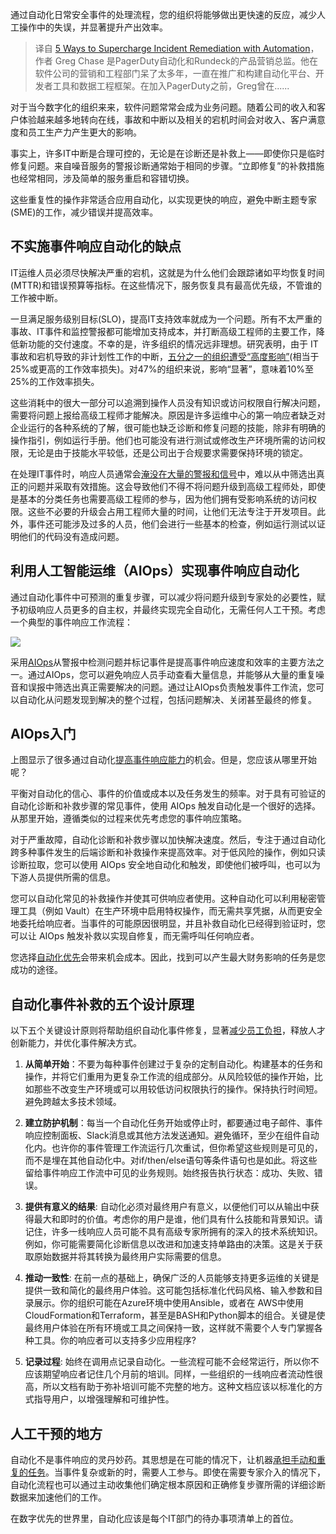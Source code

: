 <!--
title: 五大自动化方法助你快速应对安全事件
cover: https://cdn.thenewstack.io/media/2023/11/710ead34-automate-incident-response-1024x683.jpg
-->

通过自动化日常安全事件的处理流程，您的组织将能够做出更快速的反应，减少人工操作中的失误，并显著提升产出效率。

> 译自 [5 Ways to Supercharge Incident Remediation with Automation](https://thenewstack.io/5-ways-to-supercharge-incident-remediation-with-automation/)，作者 Greg Chase 是PagerDuty自动化和Rundeck的产品营销总监。他在软件公司的营销和工程部门呆了太多年，一直在推广和构建自动化平台、开发者工具和数据工程框架。在加入PagerDuty之前，Greg曾在......

对于当今数字化的组织来来，软件问题常常会成为业务问题。随着公司的收入和客户体验越来越多地转向在线，事故和中断以及相关的宕机时间会对收入、客户满意度和员工生产力产生更大的影响。

事实上，许多IT中断是合理可控的，无论是在诊断还是补救上——即使你只是临时修复问题。来自噪音服务的警报诊断通常始于相同的步骤。“立即修复”的补救措施也经常相同，涉及简单的服务重启和容错切换。

这些重复性的操作非常适合应用自动化，以实现更快的响应，避免中断主题专家(SME)的工作，减少错误并提高效率。

## 不实施事件响应自动化的缺点

IT运维人员必须尽快解决严重的宕机，这就是为什么他们会跟踪诸如平均恢复时间(MTTR)和错误预算等指标。在这些情况下，服务恢复具有最高优先级，不管谁的工作被中断。

一旦满足服务级别目标(SLO)，提高IT支持效率就成为一个问题。所有不太严重的事故、IT事件和监控警报都可能增加支持成本，并打断高级工程师的主要工作，降低新功能的交付速度。不幸的是，许多组织的情况远非理想。研究表明，由于 IT事故和宕机导致的非计划性工作的中断，[五分之一的组织遭受“高度影响”](https://www.pagerduty.com/assets/report-ema-serviceops-research.pdf)(相当于25%或更高的工作效率损失)。对47%的组织来说，影响“显著”，意味着10%至25%的工作效率损失。

这些消耗中的很大一部分可以追溯到操作人员没有知识或访问权限自行解决问题，需要将问题上报给高级工程师才能解决。原因是许多运维中心的第一响应者缺乏对企业运行的各种系统的了解，很可能也缺乏诊断和修复问题的技能，除非有明确的操作指引，例如运行手册。他们也可能没有进行测试或修改生产环境所需的访问权限，无论是由于技能水平较低，还是公司出于合规要求需要保持环境的锁定。

在处理IT事件时，响应人员通常会[淹没在大量的警报和信号](https://thenewstack.io/fast-focused-incident-response-reduce-system-noise-by-98/)中，难以从中筛选出真正的问题并采取有效措施。这会导致他们不得不将问题升级到高级工程师处，即使是基本的分类任务也需要高级工程师的参与，因为他们拥有受影响系统的访问权限。这些不必要的升级会占用工程师大量的时间，让他们无法专注于开发项目。此外，事件还可能涉及过多的人员，他们会进行一些基本的检查，例如运行测试以证明他们的代码没有造成问题。

## 利用人工智能运维（AIOps）实现事件响应自动化

通过自动化事件中可预测的重复步骤，可以减少将问题升级到专家处的必要性，赋予初级响应人员更多的自主权，并最终实现完全自动化，无需任何人工干预。考虑一个典型的事件响应工作流程：

![](https://cdn.thenewstack.io/media/2023/11/1d2d61f1-pagerduty-incident-response-automation.png)

采用[AIOps](https://thenewstack.io/operationalizing-ai-accelerating-automation-dataops-aiops/)从警报中检测问题并标记事件是提高事件响应速度和效率的主要方法之一。通过AIOps，您可以避免响应人员手动查看大量信息，并能够从大量的重复噪音和误报中筛选出真正需要解决的问题。通过让AIOps负责触发事件工作流，您可以自动化从问题发现到解决的整个过程，包括问题解决、关闭甚至最终的修复。

##  AIOps入门

上图显示了很多通过自动化[提高事件响应能力](https://thenewstack.io/faq-what-is-automated-incident-response/)的机会。但是，您应该从哪里开始呢？

平衡对自动化的信心、事件的价值或成本以及任务发生的频率。对于具有可验证的自动化诊断和补救步骤的常见事件，使用 AIOps 触发自动化是一个很好的选择。从那里开始，遵循类似的过程来优先考虑您的事件响应策略。

对于严重故障，自动化诊断和补救步骤以加快解决速度。然后，专注于通过自动化跨多种事件发生的后端诊断和补救操作来提高效率。对于低风险的操作，例如只读诊断拉取，您可以使用 AIOps 安全地自动化和触发，即使他们被呼叫，也可以为下游人员提供所需的信息。

您可以自动化常见的补救操作并使其可供响应者使用。这种自动化可以利用秘密管理工具（例如 Vault）在生产环境中启用特权操作，而无需共享凭据，从而更安全地委托给响应者。当事件的可能原因很明显，并且补救自动化已经得到验证时，您可以让 AIOps 触发补救以实现自修复，而无需呼叫任何响应者。

您选择[自动化优先](https://thenewstack.io/a-simple-safe-path-for-automating-remediation/)会带来机会成本。因此，找到可以产生最大财务影响的任务是您成功的途径。

## 自动化事件补救的五个设计原理

以下五个关键设计原则将帮助组织自动化事件修复，显著[减少员工负担](https://thenewstack.io/how-to-fight-toil-with-ai-led-automated-incident-response/)，释放人才创新能力，并优化事件解决方式。

1. **从简单开始**：不要为每种事件创建过于复杂的定制自动化。构建基本的任务和操作，并将它们重用为更复杂工作流的组成部分。从风险较低的操作开始，比如那些不改变生产环境或可以用较低访问权限执行的操作。保持执行时间短。避免跨越太多技术领域。

2. **建立防护机制**：每当一个自动化任务开始或停止时，都要通过电子邮件、事件响应控制面板、Slack消息或其他方法发送通知。避免循环，至少在组件自动化内。也许你的事件管理工作流运行几次重试，但你希望这些规则是可见的，而不是埋在其他自动化中。对if/then/else语句等条件语句也是如此。将这些留给事件响应工作流中可见的业务规则。始终报告执行状态：成功、失败、错误。

3. **提供有意义的结果**: 自动化必须对最终用户有意义，以便他们可以从输出中获得最大和即时的价值。考虑你的用户是谁，他们具有什么技能和背景知识。请记住，许多一线响应人员可能不具有高级专家所拥有的深入的技术系统知识。例如，你可能需要简化诊断信息以改进和加速支持单路由的决策。这是关于获取原始数据并将其转换为最终用户实际需要的信息。

4. **推动一致性**: 在前一点的基础上，确保广泛的人员能够支持更多运维的关键是提供一致和简化的最终用户体验。这可能包括标准化代码风格、输入参数和目录展示。你的组织可能在Azure环境中使用Ansible，或者在 AWS中使用CloudFormation和Terraform，甚至是BASH和Python脚本的组合。关键是使最终用户体验在所有环境或工具之间保持一致，这样就不需要个人专门掌握各种工具。你的响应者可以支持多少应用程序? 

5. **记录过程**: 始终在调用点记录自动化。一些流程可能不会经常运行，所以你不应该期望响应者记住几个月前的培训。同样，一些组织的一线响应者流动性很高，所以文档有助于弥补培训可能不完整的地方。这种文档应该以标准化的方式指导用户，以增强理解和可维护性。

## 人工干预的地方

自动化不是事件响应的灵丹妙药。其思想是在可能的情况下，让机器[承担手动和重复的任务](https://thenewstack.io/move-away-from-manual-with-automated-incident-response/)。当事件复杂或新的时，需要人工参与。即使在需要专家介入的情况下，自动化流程也可以通过主动收集他们确定根本原因和正确修复步骤所需的详细诊断数据来加速他们的工作。

在数字优先的世界里，自动化应该是每个IT部门的待办事项清单上的首位。



